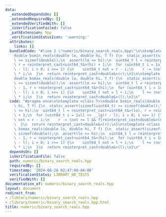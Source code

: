 ```yaml
---
data:
  _extendedDependsOn: []
  _extendedRequiredBy: []
  _extendedVerifiedWith: []
  _isVerificationFailed: false
  _pathExtension: hpp
  _verificationStatusIcon: ':warning:'
  attributes:
    links: []
  bundledCode: "#line 2 \"numeric/binary_search_reals.hpp\"\n\ntemplate <class T>\n\
    double bsmin_reals(double lo, double hi, T f) {\n  static_assert(sizeof(uint64_t)\
    \ >= sizeof(double));\n  assert(lo <= hi);\n  uint64_t l = reinterpret_cast<uint64_t&>(lo),\
    \ r = reinterpret_cast<uint64_t&>(hi) + 1;\n  for (uint64_t i = 1ull << __lg(r\
    \ - l); i > 0; i >>= 1) {\n    uint64_t nxt = r - i;\n    r -= (nxt >= l && f(reinterpret_cast<double&>(nxt)))\
    \ * i;\n  }\n  return reinterpret_cast<double&>(r);\n}\n\ntemplate <class T>\n\
    double bsmax_reals(double lo, double hi, T f) {\n  static_assert(sizeof(uint64_t)\
    \ >= sizeof(double));\n  assert(lo <= hi);\n  uint64_t l = reinterpret_cast<uint64_t&>(lo)\
    \ - 1, r = reinterpret_cast<uint64_t&>(hi);\n  for (uint64_t i = 1ull << __lg(r\
    \ - l); i > 0; i >>= 1) {\n    uint64_t nxt = l + i;\n    l += (nxt <= r && f(reinterpret_cast<double&>(nxt)))\
    \ * i;\n  }\n  return reinterpret_cast<double&>(l);\n}\n"
  code: "#pragma once\n\ntemplate <class T>\ndouble bsmin_reals(double lo, double\
    \ hi, T f) {\n  static_assert(sizeof(uint64_t) >= sizeof(double));\n  assert(lo\
    \ <= hi);\n  uint64_t l = reinterpret_cast<uint64_t&>(lo), r = reinterpret_cast<uint64_t&>(hi)\
    \ + 1;\n  for (uint64_t i = 1ull << __lg(r - l); i > 0; i >>= 1) {\n    uint64_t\
    \ nxt = r - i;\n    r -= (nxt >= l && f(reinterpret_cast<double&>(nxt))) * i;\n\
    \  }\n  return reinterpret_cast<double&>(r);\n}\n\ntemplate <class T>\ndouble\
    \ bsmax_reals(double lo, double hi, T f) {\n  static_assert(sizeof(uint64_t) >=\
    \ sizeof(double));\n  assert(lo <= hi);\n  uint64_t l = reinterpret_cast<uint64_t&>(lo)\
    \ - 1, r = reinterpret_cast<uint64_t&>(hi);\n  for (uint64_t i = 1ull << __lg(r\
    \ - l); i > 0; i >>= 1) {\n    uint64_t nxt = l + i;\n    l += (nxt <= r && f(reinterpret_cast<double&>(nxt)))\
    \ * i;\n  }\n  return reinterpret_cast<double&>(l);\n}\n"
  dependsOn: []
  isVerificationFile: false
  path: numeric/binary_search_reals.hpp
  requiredBy: []
  timestamp: '2024-08-28 02:47:08-04:00'
  verificationStatus: LIBRARY_NO_TESTS
  verifiedWith: []
documentation_of: numeric/binary_search_reals.hpp
layout: document
redirect_from:
- /library/numeric/binary_search_reals.hpp
- /library/numeric/binary_search_reals.hpp.html
title: numeric/binary_search_reals.hpp
---
```

